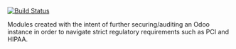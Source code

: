 [![Build Status](https://travis-ci.org/laslabs/odoo-security.svg?branch=master)](https://travis-ci.org/laslabs/odoo-security)

Modules created with the intent of further securing/auditing an Odoo instance in order to navigate strict regulatory requirements such as PCI and HIPAA.